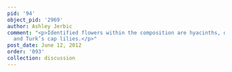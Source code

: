 ```yaml
---
pid: '94'
object_pid: '2969'
author: Ashley Jerbic
comment: "<p>Identified flowers within the composition are hyacinths, orange lilies,
  and Turk’s cap lilies.</p>"
post_date: June 12, 2012
order: '093'
collection: discussion
---
```

